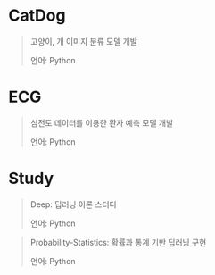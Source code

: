 # CatDog

> 고양이, 개 이미지 분류 모델 개발
> 
> 언어: Python


# ECG

> 심전도 데이터를 이용한 환자 예측 모델 개발
> 
> 언어: Python

# Study
> Deep: 딥러닝 이론 스터디
> 
> 언어: Python

> Probability-Statistics: 확률과 통계 기반 딥러닝 구현
> 
> 언어: Python
